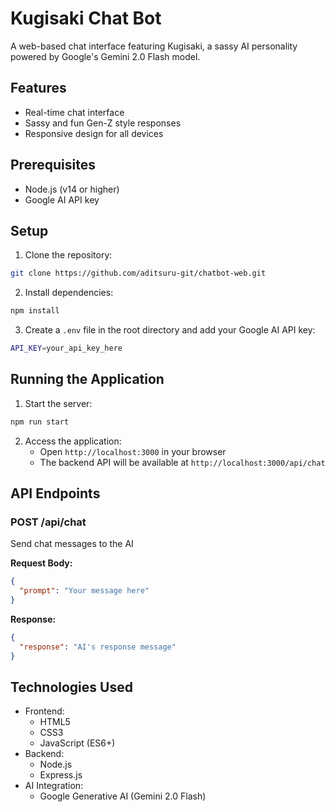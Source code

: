 # Kugisaki Chat Bot

A web-based chat interface featuring Kugisaki, a sassy AI personality powered by Google's Gemini 2.0 Flash model.

## Features

- Real-time chat interface
- Sassy and fun Gen-Z style responses
- Responsive design for all devices

## Prerequisites

- Node.js (v14 or higher)
- Google AI API key

## Setup

1. Clone the repository:

```bash
git clone https://github.com/aditsuru-git/chatbot-web.git
```

2. Install dependencies:

```bash
npm install
```

3. Create a `.env` file in the root directory and add your Google AI API key:

```bash
API_KEY=your_api_key_here
```

## Running the Application

1. Start the server:

```bash
npm run start
```

2. Access the application:
   - Open `http://localhost:3000` in your browser
   - The backend API will be available at `http://localhost:3000/api/chat`

## API Endpoints

### POST /api/chat

Send chat messages to the AI

**Request Body:**

```json
{
  "prompt": "Your message here"
}
```

**Response:**

```json
{
  "response": "AI's response message"
}
```

## Technologies Used

- Frontend:
  - HTML5
  - CSS3
  - JavaScript (ES6+)
- Backend:
  - Node.js
  - Express.js
- AI Integration:
  - Google Generative AI (Gemini 2.0 Flash)
